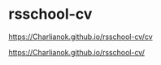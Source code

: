 # rsschool-cv

https://Charlianok.github.io/rsschool-cv/cv

https://Charlianok.github.io/rsschool-cv/
